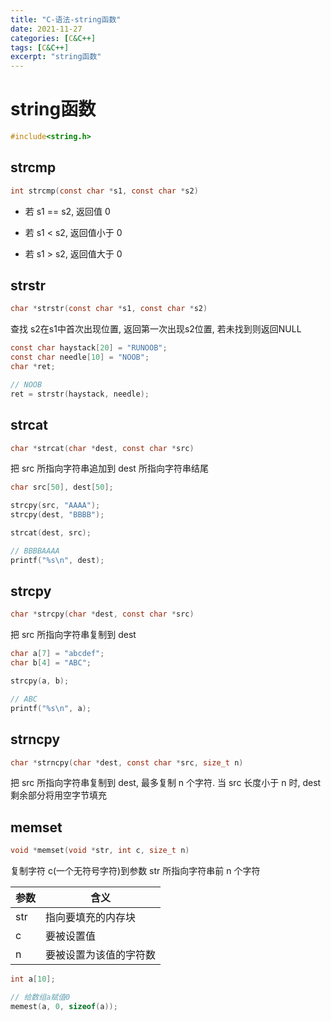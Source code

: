 ```yaml
---
title: "C-语法-string函数"
date: 2021-11-27
categories: [C&C++]
tags: [C&C++]
excerpt: "string函数"
---
```


# string函数

```c
#include<string.h>
```

## strcmp

```c
int strcmp(const char *s1, const char *s2)
```

- 若 s1 == s2, 返回值 0

- 若 s1 < s2, 返回值小于 0

- 若 s1 > s2, 返回值大于 0

## strstr

```c
char *strstr(const char *s1, const char *s2)
```

查找 s2在s1中首次出现位置, 返回第一次出现s2位置, 若未找到则返回NULL

```c
const char haystack[20] = "RUNOOB";
const char needle[10] = "NOOB";
char *ret;

// NOOB
ret = strstr(haystack, needle);
```

## strcat

```c
char *strcat(char *dest, const char *src)
```

把 src 所指向字符串追加到 dest 所指向字符串结尾

```c
char src[50], dest[50];

strcpy(src, "AAAA");
strcpy(dest, "BBBB");

strcat(dest, src);

// BBBBAAAA
printf("%s\n", dest);
```

## strcpy

```c
char *strcpy(char *dest, const char *src)
```

把 src 所指向字符串复制到 dest

```c
char a[7] = "abcdef";
char b[4] = "ABC";

strcpy(a, b);

// ABC
printf("%s\n", a);
```

## strncpy

```c
char *strncpy(char *dest, const char *src, size_t n)
```

把 src 所指向字符串复制到 dest, 最多复制 n 个字符. 当 src 长度小于 n 时, dest 剩余部分将用空字节填充

## memset

```c
void *memset(void *str, int c, size_t n)
```

复制字符 c(一个无符号字符)到参数 str 所指向字符串前 n 个字符

| 参数 | 含义                   |
| ---- | ---------------------- |
| str  | 指向要填充的内存块     |
| c    | 要被设置值           |
| n    | 要被设置为该值的字符数 |

```c
int a[10];

// 给数组a赋值0
memest(a, 0, sizeof(a));
```
